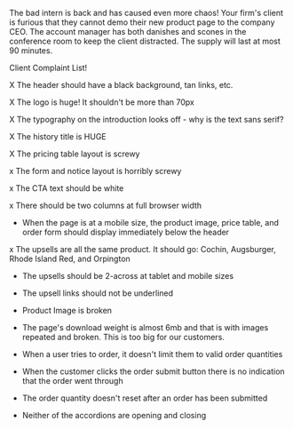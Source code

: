 The bad intern is back and has caused even more chaos! Your firm's client is furious that they cannot demo their new product page to the company CEO. The account manager has both danishes and scones in the conference room to keep the client distracted. The supply will last at most 90 minutes.

Client Complaint List!

X The header should have a black background, tan links, etc.

X The logo is huge! It shouldn't be more than 70px

X The typography on the introduction looks off - why is the text sans serif?

X The history title is HUGE

X The pricing table layout is screwy

x The form and notice layout is horribly screwy


x The CTA text should be white

x There should be two columns at full browser width


* When the page is at a mobile size, the product image, price table, and order form should display immediately below the header

x The upsells are all the same product. It should go: Cochin, Augsburger, Rhode Island Red, and Orpington

* The upsells should be 2-across at tablet and mobile sizes
* The upsell links should not be underlined
* Product Image is broken
* The page's download weight is almost 6mb and that is with images repeated and broken. This is too big for our customers.
* When a user tries to order, it doesn't limit them to valid order quantities

* When the customer clicks the order submit button there is no indication that the order went through

* The order quantity doesn't reset after an order has been submitted

* Neither of the accordions are opening and closing



